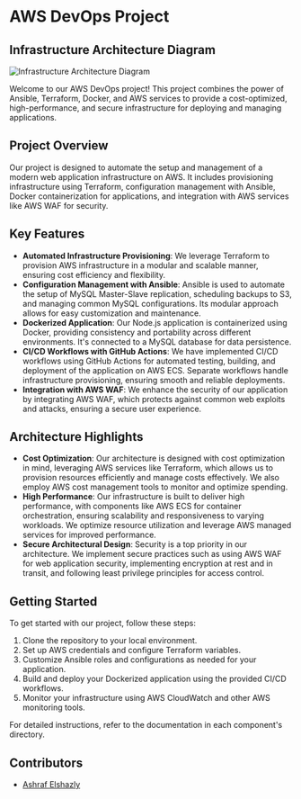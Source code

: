 # AWS DevOps Project

## Infrastructure Architecture Diagram

![Infrastructure Architecture Diagram](Project-Diagram.jpg)

Welcome to our AWS DevOps project! This project combines the power of Ansible, Terraform, Docker, and AWS services to provide a cost-optimized, high-performance, and secure infrastructure for deploying and managing applications.

## Project Overview

Our project is designed to automate the setup and management of a modern web application infrastructure on AWS. It includes provisioning infrastructure using Terraform, configuration management with Ansible, Docker containerization for applications, and integration with AWS services like AWS WAF for security.

## Key Features

- **Automated Infrastructure Provisioning**: We leverage Terraform to provision AWS infrastructure in a modular and scalable manner, ensuring cost efficiency and flexibility.
- **Configuration Management with Ansible**: Ansible is used to automate the setup of MySQL Master-Slave replication, scheduling backups to S3, and managing common MySQL configurations. Its modular approach allows for easy customization and maintenance.
- **Dockerized Application**: Our Node.js application is containerized using Docker, providing consistency and portability across different environments. It's connected to a MySQL database for data persistence.
- **CI/CD Workflows with GitHub Actions**: We have implemented CI/CD workflows using GitHub Actions for automated testing, building, and deployment of the application on AWS ECS. Separate workflows handle infrastructure provisioning, ensuring smooth and reliable deployments.
- **Integration with AWS WAF**: We enhance the security of our application by integrating AWS WAF, which protects against common web exploits and attacks, ensuring a secure user experience.

## Architecture Highlights

- **Cost Optimization**: Our architecture is designed with cost optimization in mind, leveraging AWS services like Terraform, which allows us to provision resources efficiently and manage costs effectively. We also employ AWS cost management tools to monitor and optimize spending.
- **High Performance**: Our infrastructure is built to deliver high performance, with components like AWS ECS for container orchestration, ensuring scalability and responsiveness to varying workloads. We optimize resource utilization and leverage AWS managed services for improved performance.
- **Secure Architectural Design**: Security is a top priority in our architecture. We implement secure practices such as using AWS WAF for web application security, implementing encryption at rest and in transit, and following least privilege principles for access control.

## Getting Started

To get started with our project, follow these steps:

1. Clone the repository to your local environment.
2. Set up AWS credentials and configure Terraform variables.
3. Customize Ansible roles and configurations as needed for your application.
4. Build and deploy your Dockerized application using the provided CI/CD workflows.
5. Monitor your infrastructure using AWS CloudWatch and other AWS monitoring tools.

For detailed instructions, refer to the documentation in each component's directory.

## Contributors

- [Ashraf Elshazly](https://github.com/ashrafelshazly)
